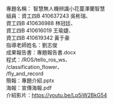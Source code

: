 專題名稱： 智慧無人機辨識小花蔓澤蘭智慧<br/>
組員：資工四B 410637243 吳彬瑞、<br/>
      資工四B 410636988 林冠廷、<br/>
      資工四B 410616019 王瑜婕、<br/>
      資工四B 410619342 黃于豪<br/>
指導老師姓名：劉志俊 <br/>
成果報告書：專題報告書.docx<br/>
程式：/ROS/tello_ros_ws、<br/>
      /classification_flower、<br/>
      /fly_and_record<br/>
簡報：專題介紹.pptx<br/>
海報：宣傳海報.pdf <br/>
介紹影片：https://youtu.be/Lp5iW2BkG54<br/>
